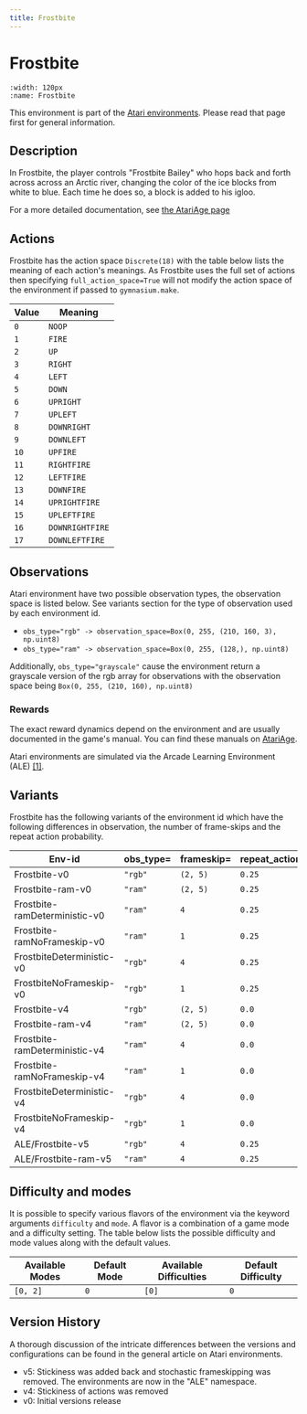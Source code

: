 ```yaml
---
title: Frostbite
---
```


# Frostbite

```{figure} ../../_static/videos/atari/frostbite.gif
:width: 120px
:name: Frostbite
```

This environment is part of the <a href='..'>Atari environments</a>. Please read that page first for general information.

## Description

In Frostbite, the player controls "Frostbite Bailey" who hops back and forth across across an Arctic river, changing the color of the ice blocks from white to blue. Each time he does so, a block is added to his igloo.

For a more detailed documentation, see [the AtariAge page](https://atariage.com/manual_html_page.php?SoftwareLabelID=199)

## Actions

Frostbite has the action space `Discrete(18)` with the table below lists the meaning of each action's meanings.
As Frostbite uses the full set of actions then specifying `full_action_space=True` will not modify the action space of the environment if passed to `gymnasium.make`.

| Value   | Meaning         |
|---------|-----------------|
| `0`     | `NOOP`          |
| `1`     | `FIRE`          |
| `2`     | `UP`            |
| `3`     | `RIGHT`         |
| `4`     | `LEFT`          |
| `5`     | `DOWN`          |
| `6`     | `UPRIGHT`       |
| `7`     | `UPLEFT`        |
| `8`     | `DOWNRIGHT`     |
| `9`     | `DOWNLEFT`      |
| `10`    | `UPFIRE`        |
| `11`    | `RIGHTFIRE`     |
| `12`    | `LEFTFIRE`      |
| `13`    | `DOWNFIRE`      |
| `14`    | `UPRIGHTFIRE`   |
| `15`    | `UPLEFTFIRE`    |
| `16`    | `DOWNRIGHTFIRE` |
| `17`    | `DOWNLEFTFIRE`  |

## Observations

Atari environment have two possible observation types, the observation space is listed below.
See variants section for the type of observation used by each environment id.

- `obs_type="rgb" -> observation_space=Box(0, 255, (210, 160, 3), np.uint8)`
- `obs_type="ram" -> observation_space=Box(0, 255, (128,), np.uint8)`

Additionally, `obs_type="grayscale"` cause the environment return a grayscale version of the rgb array for observations with the observation space being `Box(0, 255, (210, 160), np.uint8)`
### Rewards

The exact reward dynamics depend on the environment and are usually documented in the game's manual. You can
find these manuals on [AtariAge](https://atariage.com/manual_html_page.php?SoftwareLabelID=199).

Atari environments are simulated via the Arcade Learning Environment (ALE) [[1]](#1).

## Variants

Frostbite has the following variants of the environment id which have the following differences in observation,
the number of frame-skips and the repeat action probability.

| Env-id                        | obs_type=   | frameskip=   | repeat_action_probability=   |
|-------------------------------|-------------|--------------|------------------------------|
| Frostbite-v0                  | `"rgb"`     | `(2, 5)`     | `0.25`                       |
| Frostbite-ram-v0              | `"ram"`     | `(2, 5)`     | `0.25`                       |
| Frostbite-ramDeterministic-v0 | `"ram"`     | `4`          | `0.25`                       |
| Frostbite-ramNoFrameskip-v0   | `"ram"`     | `1`          | `0.25`                       |
| FrostbiteDeterministic-v0     | `"rgb"`     | `4`          | `0.25`                       |
| FrostbiteNoFrameskip-v0       | `"rgb"`     | `1`          | `0.25`                       |
| Frostbite-v4                  | `"rgb"`     | `(2, 5)`     | `0.0`                        |
| Frostbite-ram-v4              | `"ram"`     | `(2, 5)`     | `0.0`                        |
| Frostbite-ramDeterministic-v4 | `"ram"`     | `4`          | `0.0`                        |
| Frostbite-ramNoFrameskip-v4   | `"ram"`     | `1`          | `0.0`                        |
| FrostbiteDeterministic-v4     | `"rgb"`     | `4`          | `0.0`                        |
| FrostbiteNoFrameskip-v4       | `"rgb"`     | `1`          | `0.0`                        |
| ALE/Frostbite-v5              | `"rgb"`     | `4`          | `0.25`                       |
| ALE/Frostbite-ram-v5          | `"ram"`     | `4`          | `0.25`                       |

## Difficulty and modes

It is possible to specify various flavors of the environment via the keyword arguments `difficulty` and `mode`.
A flavor is a combination of a game mode and a difficulty setting. The table below lists the possible difficulty and mode values
along with the default values.

| Available Modes   | Default Mode   | Available Difficulties   | Default Difficulty   |
|-------------------|----------------|--------------------------|----------------------|
| `[0, 2]`          | `0`            | `[0]`                    | `0`                  |

## Version History

A thorough discussion of the intricate differences between the versions and configurations can be found in the general article on Atari environments.

* v5: Stickiness was added back and stochastic frameskipping was removed. The environments are now in the "ALE" namespace.
* v4: Stickiness of actions was removed
* v0: Initial versions release
